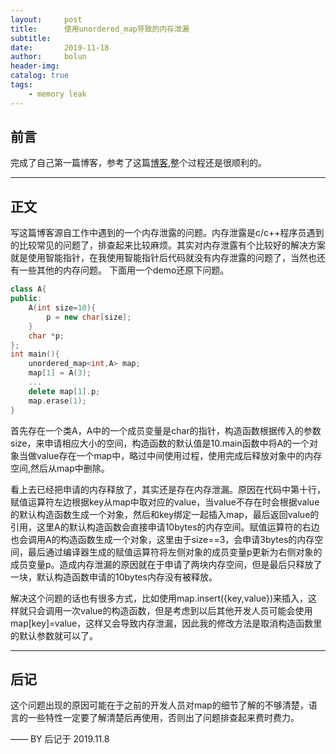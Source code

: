 ```yaml
---
layout:     post
title:      使用unordered_map导致的内存泄漏
subtitle:    
date:       2019-11-18
author:     bolun
header-img: 
catalog: true
tags:
    - memory leak
---
```



## 前言

完成了自己第一篇博客，参考了这篇[博客](https://www.jianshu.com/p/e68fba58f75c),整个过程还是很顺利的。
<p id = "build"></p>

---

## 正文

写这篇博客源自工作中遇到的一个内存泄露的问题。内存泄露是c/c++程序员遇到的比较常见的问题了，排查起来比较麻烦。其实对内存泄露有个比较好的解决方案就是使用智能指针，在我使用智能指针后代码就没有内存泄露的问题了，当然也还有一些其他的内存问题。
下面用一个demo还原下问题。
```c++  {class="line-numbers"}
class A{
public:
    A(int size=10){
        p = new char[size];
    }
    char *p;
};
int main(){
    unordered_map<int,A> map;
    map[1] = A(3);
    ...
    delete map[1].p;
    map.erase(1);
}
```
首先存在一个类A，A中的一个成员变量是char的指针，构造函数根据传入的参数size，来申请相应大小的空间，构造函数的默认值是10.main函数中将A的一个对象当做value存在一个map中，略过中间使用过程，使用完成后释放对象中的内存空间,然后从map中删除。  

看上去已经把申请的内存释放了，其实还是存在内存泄漏。原因在代码中第十行，赋值运算符左边根据key从map中取对应的value，当value不存在时会根据value的默认构造函数生成一个对象，然后和key绑定一起插入map，最后返回value的引用，这里A的默认构造函数会直接申请10bytes的内存空间。赋值运算符的右边也会调用A的构造函数生成一个对象，这里由于size==3，会申请3bytes的内存空间，最后通过编译器生成的赋值运算符将左侧对象的成员变量p更新为右侧对象的成员变量p。造成内存泄漏的原因就在于申请了两块内存空间，但是最后只释放了一块，默认构造函数申请的10bytes内存没有被释放。  

解决这个问题的话也有很多方式，比如使用map.insert({key,value})来插入，这样就只会调用一次value的构造函数，但是考虑到以后其他开发人员可能会使用map[key]=value，这样又会导致内存泄漏，因此我的修改方法是取消构造函数里的默认参数就可以了。  

---

## 后记

这个问题出现的原因可能在于之前的开发人员对map的细节了解的不够清楚，语言的一些特性一定要了解清楚后再使用，否则出了问题排查起来费时费力。

—— BY 后记于 2019.11.8


